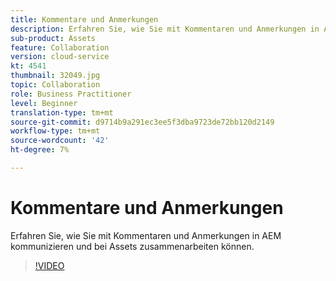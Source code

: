 ```yaml
---
title: Kommentare und Anmerkungen
description: Erfahren Sie, wie Sie mit Kommentaren und Anmerkungen in AEM kommunizieren und bei Assets zusammenarbeiten können.
sub-product: Assets
feature: Collaboration
version: cloud-service
kt: 4541
thumbnail: 32049.jpg
topic: Collaboration
role: Business Practitioner
level: Beginner
translation-type: tm+mt
source-git-commit: d9714b9a291ec3ee5f3dba9723de72bb120d2149
workflow-type: tm+mt
source-wordcount: '42'
ht-degree: 7%

---
```



# Kommentare und Anmerkungen

Erfahren Sie, wie Sie mit Kommentaren und Anmerkungen in AEM kommunizieren und bei Assets zusammenarbeiten können.

>[!VIDEO](https://video.tv.adobe.com/v/32049/?quality=12&learn=on&hidetitle=true)